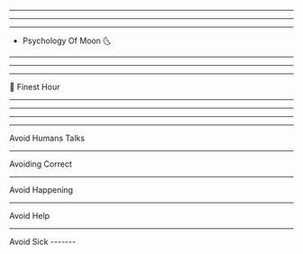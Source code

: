 ----
-----
---


- Psychology Of Moon 🌜

----
-----
------

 💬 Finest Hour 

----
----
------
--------

Avoid Humans Talks
<hr>
Avoiding Correct 
<hr>
Avoid Happening
<hr>
Avoid Help
<hr>
Avoid Sick
-------
